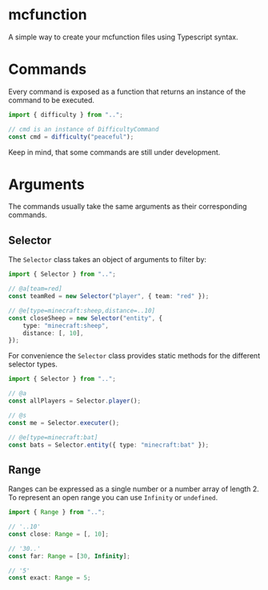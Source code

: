 # mcfunction

A simple way to create your mcfunction files using Typescript syntax.

# Commands

Every command is exposed as a function that returns an instance of the command to be executed.

```ts
import { difficulty } from "..";

// cmd is an instance of DifficultyCommand
const cmd = difficulty("peaceful");
```

Keep in mind, that some commands are still under development.

# Arguments

The commands usually take the same arguments as their corresponding commands.

## Selector

The `Selector` class takes an object of arguments to filter by:

```ts
import { Selector } from "..";

// @a[team=red]
const teamRed = new Selector("player", { team: "red" });

// @e[type=minecraft:sheep,distance=..10]
const closeSheep = new Selector("entity", {
    type: "minecraft:sheep",
    distance: [, 10],
});
```

For convenience the `Selector` class provides static methods for the different selector types.

```ts
import { Selector } from "..";

// @a
const allPlayers = Selector.player();

// @s
const me = Selector.executer();

// @e[type=minecraft:bat]
const bats = Selector.entity({ type: "minecraft:bat" });
```

## Range

Ranges can be expressed as a single number or a number array of length 2.
To represent an open range you can use `Infinity` or `undefined`.

```ts
import { Range } from "..";

// '..10'
const close: Range = [, 10];

// '30..'
const far: Range = [30, Infinity];

// '5'
const exact: Range = 5;
```
